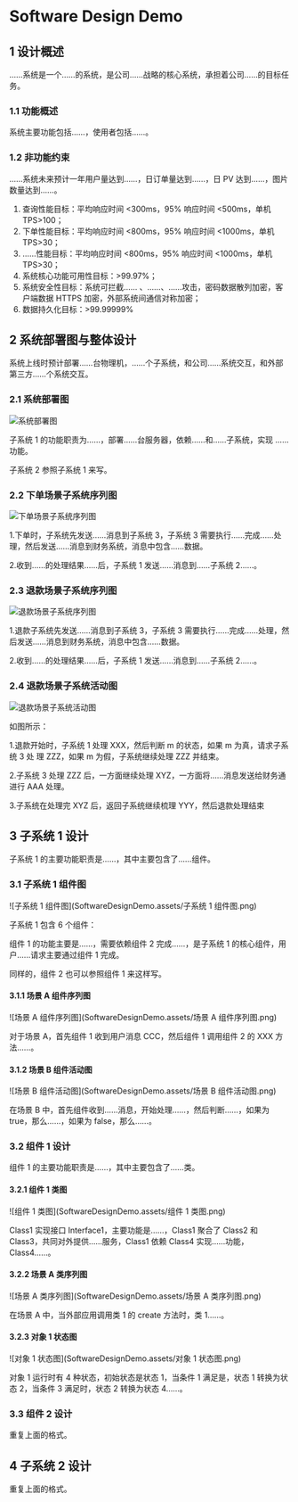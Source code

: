 # Software Design Demo



## 1 设计概述 

……系统是一个……的系统，是公司……战略的核心系统，承担着公司……的目标任务。 



### 1.1 功能概述 

系统主要功能包括……，使用者包括……。 



### 1.2 非功能约束

……系统未来预计一年用户量达到……，日订单量达到……，日 PV 达到……，图片数量达到……。 

1. 查询性能目标：平均响应时间 <300ms，95% 响应时间 <500ms，单机 TPS>100；
2. 下单性能目标：平均响应时间 <800ms，95% 响应时间 <1000ms，单机 TPS>30；
3. ……性能目标：平均响应时间 <800ms，95% 响应时间 <1000ms，单机 TPS>30；
4. 系统核心功能可用性目标：>99.97%； 
5. 系统安全性目标：系统可拦截…… 、……、……攻击，密码数据散列加密，客户端数据
   HTTPS 加密，外部系统间通信对称加密；
6. 数据持久化目标：>99.99999% 





## 2 系统部署图与整体设计

系统上线时预计部署……台物理机，……个子系统，和公司……系统交互，和外部第三方……个系统交互。



### 2.1 系统部署图 

![系统部署图](SoftwareDesignDemo.assets/系统部署图.png)

子系统 1 的功能职责为……，部署……台服务器，依赖……和……子系统，实现 ……功能。

子系统 2 参照子系统 1 来写。 



### 2.2 下单场景子系统序列图 

![下单场景子系统序列图](SoftwareDesignDemo.assets/下单场景子系统序列图.png)

1.下单时，子系统先发送……消息到子系统 3，子系统 3 需要执行……完成……处理，然后发送……消息到财务系统，消息中包含……数据。

2.收到……的处理结果……后，子系统 1 发送……消息到……子系统 2……。 



### 2.3 退款场景子系统序列图 

![退款场景子系统序列图](SoftwareDesignDemo.assets/退款场景子系统序列图.png)



1.退款子系统先发送……消息到子系统 3，子系统 3 需要执行……完成……处理，然后发送……消息到财务系统，消息中包含……数据。

2.收到……的处理结果……后，子系统 1 发送……消息到……子系统 2……。 



### 2.4 退款场景子系统活动图 

![退款场景子系统活动图](SoftwareDesignDemo.assets/退款场景子系统活动图.png)

如图所示：

1.退款开始时，子系统 1 处理 XXX，然后判断 m 的状态，如果 m 为真，请求子系统 3 处
理 ZZZ，如果 m 为假，子系统继续处理 ZZZ 并结束。

2.子系统 3 处理 ZZZ 后，一方面继续处理 XYZ，一方面将……消息发送给财务通进行
AAA 处理。

3.子系统在处理完 XYZ 后，返回子系统继续梳理 YYY，然后退款处理结束 





## 3 子系统 1 设计

子系统 1 的主要功能职责是……，其中主要包含了……组件。



### 3.1 子系统 1 组件图 

![子系统 1 组件图](SoftwareDesignDemo.assets/子系统 1 组件图.png)



子系统 1 包含 6 个组件：

组件 1 的功能主要是……，需要依赖组件 2 完成……，是子系统 1 的核心组件，用户……请求主要通过组件 1 完成。

同样的，组件 2 也可以参照组件 1 来这样写。



#### 3.1.1 场景 A 组件序列图 

![场景 A 组件序列图](SoftwareDesignDemo.assets/场景 A 组件序列图.png)



对于场景 A，首先组件 1 收到用户消息 CCC，然后组件 1 调用组件 2 的 XXX 方法……。



#### 3.1.2 场景 B 组件活动图 

![场景 B 组件活动图](SoftwareDesignDemo.assets/场景 B 组件活动图.png)



在场景 B 中，首先组件收到……消息，开始处理……，然后判断……，如果为 true，那么……，如果为 false，那么……。





### 3.2 组件 1 设计

组件 1 的主要功能职责是……，其中主要包含了……类。

#### 3.2.1 组件 1 类图 

![组件 1 类图](SoftwareDesignDemo.assets/组件 1 类图.png)



Class1 实现接口 Interface1，主要功能是……，Class1 聚合了 Class2 和 Class3，共同对外提供……服务，Class1 依赖 Class4 实现……功能，Class4……。



#### 3.2.2 场景 A 类序列图 

![场景 A 类序列图](SoftwareDesignDemo.assets/场景 A 类序列图.png)

在场景 A 中，当外部应用调用类 1 的 create 方法时，类 1……。



#### 3.2.3 对象 1 状态图 

![对象 1 状态图](SoftwareDesignDemo.assets/对象 1 状态图.png)



对象 1 运行时有 4 种状态，初始状态是状态 1，当条件 1 满足是，状态 1 转换为状态 2，当条件 3 满足时，状态 2 转换为状态 4……。



### 3.3 组件 2 设计

重复上面的格式。





## 4 子系统 2 设计

重复上面的格式。 












































































































































